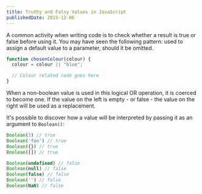 ```yaml
---
title: Truthy and Falsy Values in JavaScript
publishedDate: 2015-12-06
---
```


A common activity when writing code is to check whether a result is true or false before using it. You may have seen the following pattern: used to assign a default value to a parameter, should it be omitted.

```js
function chosenColour(colour) {
  colour = colour || "blue";

  // Colour related code goes here
}
```

When a non-boolean value is used in this logical OR operation, it is coerced to become one. If the value on the left is empty - or false - the value on the right will be used as a replacement.

It's possible to discover how a value will be interpreted by passing it as an argument to `Boolean()`:

```js
Boolean(3) // true
Boolean('foo') // true
Boolean({}) // true
Boolean([]) // true

Boolean(undefined) // false
Boolean(null) // false
Boolean(false) // false
Boolean('') // false
Boolean(NaN) // false
```
